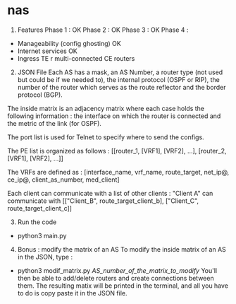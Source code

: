 # nas
1) Features
Phase 1 : OK
Phase 2 : OK
Phase 3 : OK
Phase 4 : 
- Manageability (config ghosting) OK
- Internet services OK
- Ingress TE r multi-connected CE routers

2) JSON File
Each AS has a mask, an AS Number, a router type (not used but could be if we needed to), the internal protocol (OSPF or RIP), the number of the router which serves as the route reflector and the border protocol (BGP). 

The inside matrix is an adjacency matrix where each case holds the following information : the interface on which the router is connected and the metric of the link (for OSPF).

The port list is used for Telnet to specify where to send the configs.

The PE list is organized as follows : [[router_1, [VRF1], [VRF2], ...], [router_2, [VRF1], [VRF2], ...]]

The VRFs are defined as : [interface_name, vrf_name, route_target, net_ip@, ce_ip@, client_as_number, med_client]

Each client can communicate with a list of other clients : "Client A" can communicate with [["Client_B", route_target_client_b], ["Client_C", route_target_client_c]]

3) Run the code
* python3 main.py

4) Bonus : modify the matrix of an AS
To modify the inside matrix of an AS in the JSON, type :
* python3 modif_matrix.py _AS_number_of_the_matrix_to_modify_
You'll then be able to add/delete routers and create connections between them. The resulting matix will be printed in the terminal, and all you have to do is copy paste it in the JSON file. 
